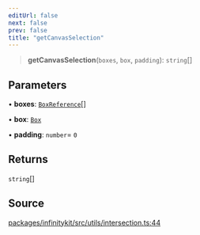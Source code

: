 ```yaml
---
editUrl: false
next: false
prev: false
title: "getCanvasSelection"
---
```


> **getCanvasSelection**(`boxes`, `box`, `padding`): `string`[]

## Parameters

• **boxes**: [`BoxReference`](../type-aliases/BoxReference.md)[]

• **box**: [`Box`](../type-aliases/Box.md)

• **padding**: `number`= `0`

## Returns

`string`[]

## Source

[packages/infinitykit/src/utils/intersection.ts:44](https://github.com/nodenogg-in/alpha-p2p/blob/265a0e2/packages/infinitykit/src/utils/intersection.ts#L44)

